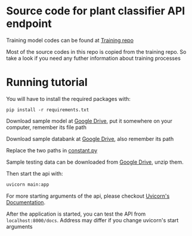 # Source code for plant classifier API endpoint

Training model codes can be found at [Training repo](https://github.com/BuiKhoi/large_scale_plant_classifier)

Most of the source codes in this repo is copied from the training repo. So take a look if you need any futher information about training processes


# Running tutorial
You will have to install the required packages with:
```
pip install -r requirements.txt
```

Download sample model at [Google Drive](https://drive.google.com/file/d/1yYY7QoCSTkJvsJrsCHR7sUwrBRzv6-lO/view?usp=sharing), put it somewhere on your computer, remember its file path

Download sample databank at [Google Drive](https://drive.google.com/file/d/1-5IwFMy8Y3tT3-0ZfTRrXTd-pBS8RSSu/view?usp=sharing), also remember its path

Replace the two paths in [constant.py](utils/constants.py)

Sample testing data can be downloaded from [Google Drive](https://drive.google.com/file/d/16yM6-4KlMpiGeH4G_iXluZ4FRR3PPulB/view?usp=sharing), unzip them.

Then start the api with:
```bash
uvicorn main:app
```

For more starting arguments of the api, please checkout [Uvicorn's Documentation](https://www.uvicorn.org/).

After the application is started, you can test the API from `localhost:8000/docs`. Address may differ if you change uvicorn's start arguments
